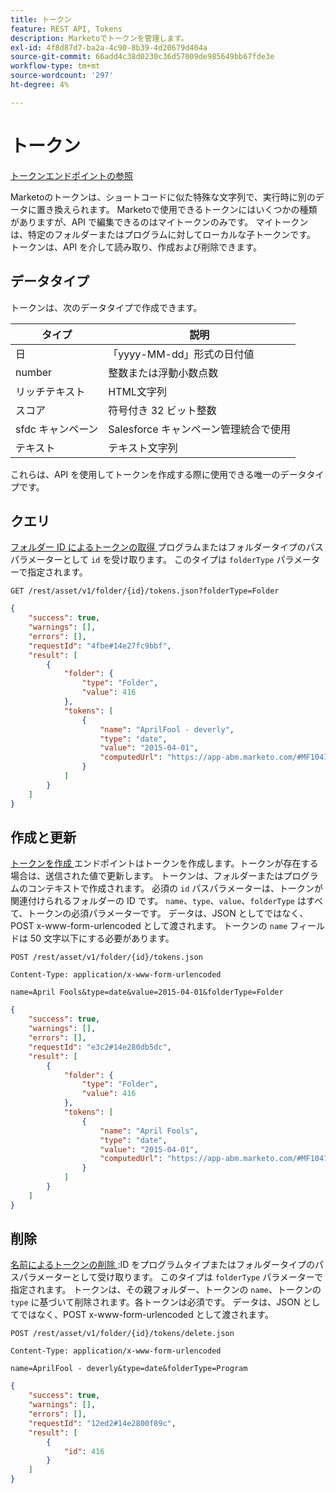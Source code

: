 ```yaml
---
title: トークン
feature: REST API, Tokens
description: Marketoでトークンを管理します。
exl-id: 4f8d87d7-ba2a-4c90-8b39-4d20679d404a
source-git-commit: 66add4c38d0230c36d57009de985649bb67fde3e
workflow-type: tm+mt
source-wordcount: '297'
ht-degree: 4%

---
```


# トークン

[ トークンエンドポイントの参照 ](https://developer.adobe.com/marketo-apis/api/asset/#tag/Tokens)

Marketoのトークンは、ショートコードに似た特殊な文字列で、実行時に別のデータに置き換えられます。 Marketoで使用できるトークンにはいくつかの種類がありますが、API で編集できるのはマイトークンのみです。 マイトークンは、特定のフォルダーまたはプログラムに対してローカルな子トークンです。 トークンは、API を介して読み取り、作成および削除できます。

## データタイプ

トークンは、次のデータタイプで作成できます。

| タイプ | 説明 |
|---------------|----------------------------------------------------|
| 日 | 「yyyy-MM-dd」形式の日付値 |
| number | 整数または浮動小数点数 |
| リッチテキスト | HTML文字列 |
| スコア | 符号付き 32 ビット整数 |
| sfdc キャンペーン | Salesforce キャンペーン管理統合で使用 |
| テキスト | テキスト文字列 |


これらは、API を使用してトークンを作成する際に使用できる唯一のデータタイプです。

## クエリ

[ フォルダー ID によるトークンの取得 ](https://developer.adobe.com/marketo-apis/api/asset/#tag/Tokens/operation/getTokensByFolderIdUsingGET) プログラムまたはフォルダータイプのパスパラメーターとして `id` を受け取ります。 このタイプは `folderType` パラメーターで指定されます。

```curl
GET /rest/asset/v1/folder/{id}/tokens.json?folderType=Folder
```

```json
{
    "success": true,
    "warnings": [],
    "errors": [],
    "requestId": "4fbe#14e27fc9bbf",
    "result": [
        {
            "folder": {
                "type": "Folder",
                "value": 416
            },
            "tokens": [
                {
                    "name": "AprilFool - deverly",
                    "type": "date",
                    "value": "2015-04-01",
                    "computedUrl": "https://app-abm.marketo.com/#MF1047C3"
                }
            ]
        }
    ]
}
```

## 作成と更新

[ トークンを作成 ](https://developer.adobe.com/marketo-apis/api/asset/#tag/Tokens/operation/addTokenTOFolderUsingPOST) エンドポイントはトークンを作成します。トークンが存在する場合は、送信された値で更新します。 トークンは、フォルダーまたはプログラムのコンテキストで作成されます。 必須の `id` パスパラメーターは、トークンが関連付けられるフォルダーの ID です。 `name`、`type`、`value`、`folderType` はすべて、トークンの必須パラメーターです。 データは、JSON としてではなく、POST x-www-form-urlencoded として渡されます。 トークンの `name` フィールドは 50 文字以下にする必要があります。

```
POST /rest/asset/v1/folder/{id}/tokens.json
```

```
Content-Type: application/x-www-form-urlencoded
```

```
name=April Fools&type=date&value=2015-04-01&folderType=Folder
```

```json
{
    "success": true,
    "warnings": [],
    "errors": [],
    "requestId": "e3c2#14e280db5dc",
    "result": [
        {
            "folder": {
                "type": "Folder",
                "value": 416
            },
            "tokens": [
                {
                    "name": "April Fools",
                    "type": "date",
                    "value": "2015-04-01",
                    "computedUrl": "https://app-abm.marketo.com/#MF1047C3"
                }
            ]
        }
    ]
}
```

## 削除

[ 名前によるトークンの削除 ](https://developer.adobe.com/marketo-apis/api/asset/#tag/Tokens/operation/deleteTokenByNameUsingPOST):ID をプログラムタイプまたはフォルダータイプのパスパラメーターとして受け取ります。 このタイプは `folderType` パラメーターで指定されます。 トークンは、その親フォルダー、トークンの `name`、トークンの `type` に基づいて削除されます。各トークンは必須です。 データは、JSON としてではなく、POST x-www-form-urlencoded として渡されます。

```
POST /rest/asset/v1/folder/{id}/tokens/delete.json
```

```
Content-Type: application/x-www-form-urlencoded
```

```
name=AprilFool - deverly&type=date&folderType=Program
```

```json
{
    "success": true,
    "warnings": [],
    "errors": [],
    "requestId": "12ed2#14e2800f89c",
    "result": [
        {
            "id": 416
        }
    ]
}
```
